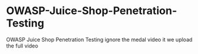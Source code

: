 # OWASP-Juice-Shop-Penetration-Testing
OWASP Juice Shop Penetration Testing
ignore the medal video it we upload the full video 
